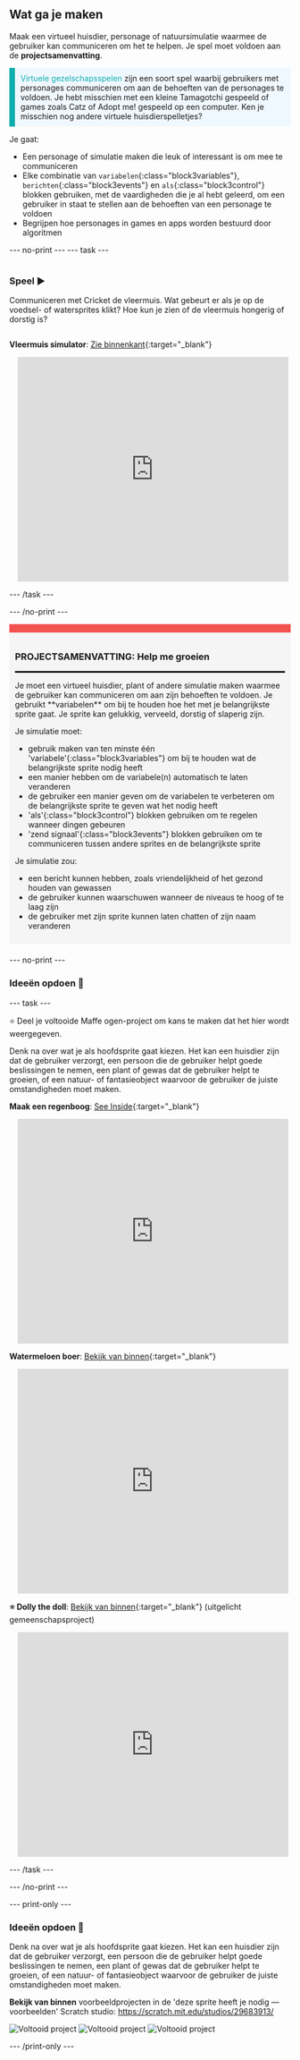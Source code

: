 ## Wat ga je maken

Maak een virtueel huisdier, personage of natuursimulatie waarmee de gebruiker kan communiceren om het te helpen. Je spel moet voldoen aan de **projectsamenvatting**.

<p style="border-left: solid; border-width:10px; border-color: #0faeb0; background-color: aliceblue; padding: 10px;">
<span style="color: #0faeb0">Virtuele gezelschapsspelen</span> zijn een soort spel waarbij gebruikers met personages communiceren om aan de behoeften van de personages te voldoen. Je hebt misschien met een kleine Tamagotchi gespeeld of games zoals Catz of Adopt me! gespeeld op een computer. Ken je misschien nog andere virtuele huisdierspelletjes?
</p>

Je gaat:
+ Een personage of simulatie maken die leuk of interessant is om mee te communiceren
+ Elke combinatie van `variabelen`{:class="block3variables"}, `berichten`{:class="block3events"} en `als`{:class="block3control"} blokken gebruiken, met de vaardigheden die je al hebt geleerd, om een gebruiker in staat te stellen aan de behoeften van een personage te voldoen
+ Begrijpen hoe personages in games en apps worden bestuurd door algoritmen

--- no-print ---
--- task ---

<div style="display: flex; flex-wrap: wrap">
<div style="flex-basis: 200px; flex-grow: 1">

### Speel ▶️

Communiceren met Cricket de vleermuis. Wat gebeurt er als je op de voedsel- of watersprites klikt? Hoe kun je zien of de vleermuis hongerig of dorstig is?

</div>
<div>

**Vleermuis simulator**: [Zie binnenkant](https://scratch.mit.edu/projects/723159607/editor){:target="_blank"}
<div class="scratch-preview" style="margin-left: 15px;">
  <iframe allowtransparency="true" width="485" height="402" src="https://scratch.mit.edu/projects/embed/723159607/?autostart=false" frameborder="0"></iframe>
</div>

</div>
</div>

--- /task ---

--- /no-print ---

<div style="border-top: 15px solid #f3524f; background-color: whitesmoke; margin-bottom: 20px; padding: 10px;">

### PROJECTSAMENVATTING: Help me groeien
<hr style="border-top: 2px solid black;">
Je moet een virtueel huisdier, plant of andere simulatie maken waarmee de gebruiker kan communiceren om aan zijn behoeften te voldoen. Je gebruikt **variabelen** om bij te houden hoe het met je belangrijkste sprite gaat. Je sprite kan gelukkig, verveeld, dorstig of slaperig zijn. 

Je simulatie moet:
+ gebruik maken van ten minste één 'variabele'{:class="block3variables"} om bij te houden wat de belangrijkste sprite nodig heeft
+ een manier hebben om de variabele(n) automatisch te laten veranderen
+ de gebruiker een manier geven om de variabelen te verbeteren om de belangrijkste sprite te geven wat het nodig heeft
+ 'als'{:class="block3control"} blokken gebruiken om te regelen wanneer dingen gebeuren
+ 'zend signaal'{:class="block3events"} blokken gebruiken om te communiceren tussen andere sprites en de belangrijkste sprite

Je simulatie zou:
+ een bericht kunnen hebben, zoals vriendelijkheid of het gezond houden van gewassen
+ de gebruiker kunnen waarschuwen wanneer de niveaus te hoog of te laag zijn
+ de gebruiker met zijn sprite kunnen laten chatten of zijn naam veranderen
</div>

--- no-print ---

### Ideeën opdoen 💭

--- task ---

⭐ Deel je voltooide Maffe ogen-project om kans te maken dat het hier wordt weergegeven.

Denk na over wat je als hoofdsprite gaat kiezen. Het kan een huisdier zijn dat de gebruiker verzorgt, een persoon die de gebruiker helpt goede beslissingen te nemen, een plant of gewas dat de gebruiker helpt te groeien, of een natuur- of fantasieobject waarvoor de gebruiker de juiste omstandigheden moet maken.

**Maak een regenboog**: [See Inside](https://scratch.mit.edu/projects/723159864/editor){:target="_blank"}
<div class="scratch-preview" style="margin-left: 15px;">
  <iframe allowtransparency="true" width="485" height="402" src="https://scratch.mit.edu/projects/embed/723159864/?autostart=false" frameborder="0"></iframe>
</div>

**Watermeloen boer**: [Bekijk van binnen](https://scratch.mit.edu/projects/723160026/editor){:target="_blank"}
<div class="scratch-preview" style="margin-left: 15px;">
  <iframe allowtransparency="true" width="485" height="402" src="https://scratch.mit.edu/projects/embed/723160026/?autostart=false" frameborder="0"></iframe>
</div>

**⭐ Dolly the doll**: [Bekijk van binnen](https://scratch.mit.edu/projects/799871118/editor){:target="_blank"} (uitgelicht gemeenschapsproject)
<div class="scratch-preview" style="margin-left: 15px;">
  <iframe allowtransparency="true" width="485" height="402" src="https://scratch.mit.edu/projects/embed/799871118/?autostart=false" frameborder="0"></iframe>
</div>

--- /task ---

--- /no-print ---

--- print-only ---

### Ideeën opdoen 💭

Denk na over wat je als hoofdsprite gaat kiezen. Het kan een huisdier zijn dat de gebruiker verzorgt, een persoon die de gebruiker helpt goede beslissingen te nemen, een plant of gewas dat de gebruiker helpt te groeien, of een natuur- of fantasieobject waarvoor de gebruiker de juiste omstandigheden moet maken.

**Bekijk van binnen** voorbeeldprojecten in de 'deze sprite heeft je nodig — voorbeelden' Scratch studio: https://scratch.mit.edu/studios/29683913/

![Voltooid project](images/bat-project.png)
![Voltooid project](images/watermelon-project.png)
![Voltooid project](images/rainbow-project.png)

--- /print-only ---


